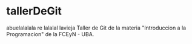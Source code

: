 # tallerDeGit
abuelalalala re lalalal lavieja
Taller de Git de la materia "Introduccion a la Programacion" de la FCEyN - UBA.
